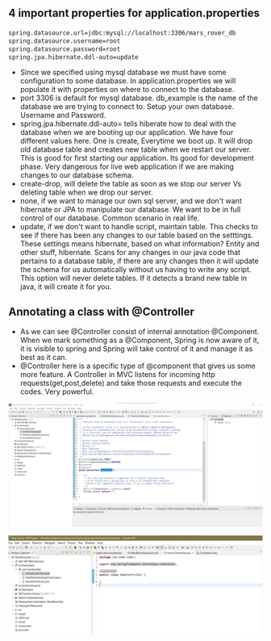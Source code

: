 ## 4 important properties for application.properties

```
spring.datasource.url=jdbc:mysql://localhost:3306/mars_rover_db
spring.datasource.username=root
spring.datasource.password=root
spring.jpa.hibernate.ddl-auto=update
```

- Since we specified using mysql database we must have some configuration to some database. In application.properties we will populate it with properties on where to connect to the database.
- port 3306 is default for mysql database. db_example is the name of the database we are trying to connect to. Setup your own database. Username and Password.
- spring.jpa.hibernate.ddl-auto= tells hiberate how to deal with the database when we are booting up our application. We have four different values here. One is create, Everytime we boot up. It will drop old database table and creates new table when we restart our server. This is good for first starting our application. Its good for development phase. Very dangerous for live web application if we are making changes to our database schema. 
- create-drop, will delete the table as soon as we stop our server Vs deleting table when we drop our server.
- none, if we want to manage our own sql server, and we don't want hibernate or JPA to manipulate our database. We want to be in full control of our database. Common scenario in real life.
- update, if we don't want to handle script, maintain table. This checks to see if there has been any changes to our table based on the setttings. These settings means hibernate, based on what information? Entity and other stuff, hibernate. Scans for any changes in our java code that pertains to a database table, if there are any changes then it will update the schema for us automatically without us having to write any script. This option will never delete tables. If it detects a brand new table in java, it will create it for you.

## Annotating a class with @Controller

- As we can see @Controller consist of internal annotation @Component. When we mark something as a @Component, Spring is now aware of it, it is visible to spring and Spring will take control of it and manage it as best as it can.
- @Controller here is a specific type of @component that gives us some more feature. A Controller in MVC listens for incoming http requests(get,post,delete) and take those requests and execute the codes.
Very powerful.

![component](component.jpg)

![controller](controller.jpg)